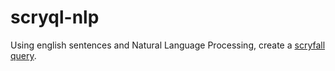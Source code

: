 # scryql-nlp
Using english sentences and Natural Language Processing, create a [scryfall query](https://scryfall.com/docs/syntax).
